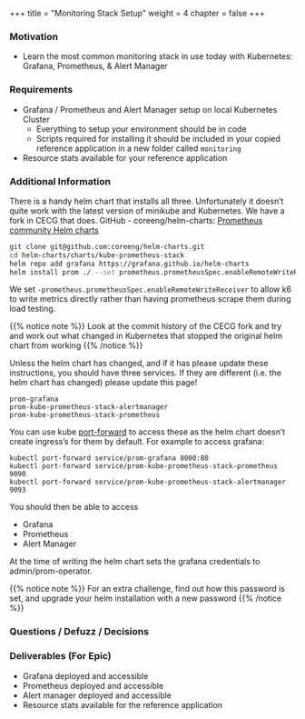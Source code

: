+++
title = "Monitoring Stack Setup"
weight = 4
chapter = false
+++

### Motivation

* Learn the most common monitoring stack in use today with Kubernetes: Grafana, Prometheus, & Alert Manager

### Requirements

* Grafana / Prometheus and Alert Manager setup on local Kubernetes Cluster
  * Everything to setup your environment should be in code 
  * Scripts required for installing it should be included in your copied reference application in a new folder called `monitoring` 
* Resource stats available for your reference application

### Additional Information

There is a handy helm chart that installs all three. Unfortunately it doesn’t quite work with the latest version of minikube and Kubernetes. 
We have a fork in CECG that does. GitHub - coreeng/helm-charts: [Prometheus community Helm charts](https://github.com/coreeng/helm-charts)

```bash
git clone git@github.com:coreeng/helm-charts.git
cd helm-charts/charts/kube-prometheus-stack
helm repo add grafana https://grafana.github.io/helm-charts
helm install prom ./ --set prometheus.prometheusSpec.enableRemoteWriteReceiver=true
```

We set `-prometheus.prometheusSpec.enableRemoteWriteReceiver` to allow k6 to write metrics directly rather than having prometheus scrape them during load testing.

{{% notice note %}}
Look at the commit history of the CECG fork and try and work out what changed in Kubernetes that stopped the original helm chart from working
{{% /notice %}}

Unless the helm chart has changed, and if it has please update these instructions, you should have three services. If they are different (i.e. the helm chart has changed) please update this page!

```
prom-grafana
prom-kube-prometheus-stack-alertmanager
prom-kube-prometheus-stack-prometheus
 ```

You can use kube [port-forward](https://kubernetes.io/docs/tasks/access-application-cluster/port-forward-access-application-cluster/) to access these as the helm chart doesn’t create ingress’s for them by default.  For example to access grafana:


```
kubectl port-forward service/prom-grafana 8000:80
kubectl port-forward service/prom-kube-prometheus-stack-prometheus 9090
kubectl port-forward service/prom-kube-prometheus-stack-alertmanager 9093
```

You should then be able to access

* Grafana
* Prometheus
* Alert Manager

At the time of writing the helm chart sets the grafana credentials to admin/prom-operator.

{{% notice note %}}
For an extra challenge, find out how this password is set, and upgrade your helm installation with a new password
{{% /notice %}}

### Questions / Defuzz / Decisions

### Deliverables (For Epic)

* Grafana deployed and accessible
* Prometheus deployed and accessible
* Alert manager deployed and accessible
* Resource stats available for the reference application
